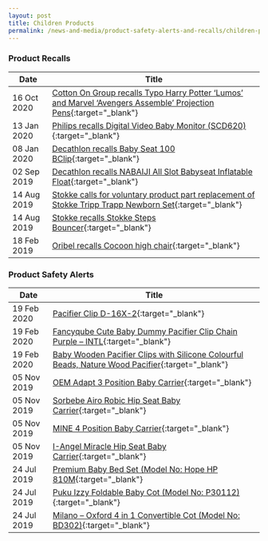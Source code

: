```yaml
---
layout: post
title: Children Products
permalink: /news-and-media/product-safety-alerts-and-recalls/children-products
---
```

### Product Recalls 

|Date|Title|
|---|---|
|16 Oct 2020 &nbsp; &nbsp; |[Cotton On Group recalls Typo Harry Potter ‘Lumos’ and Marvel ‘Avengers Assemble’ Projection Pens](/news-and-media/product-safety-alerts-and-recalls/children-products/children-products-recall-2020-10-16-cotton-on-group-recalls-typo-harry-potter-projection-pens.pdf){:target="_blank"}|
|13 Jan 2020|[Philips recalls Digital Video Baby Monitor (SCD620)](/news-and-media/product-safety-alerts-and-recalls/children-products/children-products-recall-2020-01-13-philips-recalls-digital-video-baby-monitor.pdf){:target="_blank"}|
|08 Jan 2020|[Decathlon recalls Baby Seat 100 BClip](/news-and-media/product-safety-alerts-and-recalls/children-products/children-products-recall-2020-01-08-decathlon-recalls-baby-seat-100-bclip.pdf){:target="_blank"}|
|02 Sep 2019|[Decathlon recalls NABAIJI All Slot Babyseat Inflatable Float](/news-and-media/product-safety-alerts-and-recalls/children-products/children-products-recall-2019-09-02-decathlon-recalls-nabaiji-all-slot-babyseat-inflatable-float.pdf){:target="_blank"}|
|14 Aug 2019|[Stokke calls for voluntary product part replacement of Stokke Tripp Trapp Newborn Set](/news-and-media/product-safety-alerts-and-recalls/children-products/children-products-recall-2019-08-14-stokke-calls-for-voluntary-product-part-replacement-of-stokke-tripp-trapp-newborn-set.pdf){:target="_blank"}|
|14 Aug 2019|[Stokke recalls Stokke Steps Bouncer](/news-and-media/product-safety-alerts-and-recalls/children-products/children-products-recall-2019-08-14-stokke-recalls-stokke-steps-bouncer.pdf){:target="_blank"}|
|18 Feb 2019|[Oribel recalls Cocoon high chair](/news-and-media/product-safety-alerts-and-recalls/children-products/children-products-recall-2019-02-18-oribel-recalls-cocoon-high-chair.pdf){:target="_blank"}|

### Product Safety Alerts

|Date|Title|
|---|---|
|19 Feb 2020|[Pacifier Clip D-16X-2](/news-and-media/product-safety-alerts-and-recalls/children-products/children-products-alert-2020-02-19-pacifier-clip-d-16x-2.pdf){:target="_blank"}|
|19 Feb 2020|[Fancyqube Cute Baby Dummy Pacifier Clip Chain Purple – INTL](/news-and-media/product-safety-alerts-and-recalls/children-products-alert-2020-02-19-fancyqube-cute-baby-dummy-pacifier-clip-chain-purple-intl.pdf){:target="_blank"}|
|19 Feb 2020|[Baby Wooden Pacifier Clips with Silicone Colourful Beads, Nature Wood Pacifier](/news-and-media/product-safety-alerts-and-recalls/children-products-alert-2020-19-02-baby-wooden-pacifier-clips-with-silicone-colourful-beads-nature-wood-pacifier.pdf){:target="_blank"}|
|05 Nov 2019|[OEM Adapt 3 Position Baby Carrier](/news-and-media/product-safety-alerts-and-recalls/children-products-alert-2019-11-05-oem-adapt-3-position-baby-carrier.pdf){:target="_blank"}|
|05 Nov 2019|[Sorbebe Airo Robic Hip Seat Baby Carrier](/news-and-media/product-safety-alerts-and-recalls/children-products-alert-2019-11-05-sorbebe-airo-robic-hip-seat-baby-carrier.pdf){:target="_blank"}|
|05 Nov 2019|[MINE 4 Position Baby Carrier](/news-and-media/product-safety-alerts-and-recalls/children-products/children-products-alert-2019-11-05-mine-4-position-baby-carrier.pdf){:target="_blank"}|
|05 Nov 2019|[I-Angel Miracle Hip Seat Baby Carrier](/news-and-media/product-safety-alerts-and-recalls/children-products-alert-2019-11-05-i-angel-miracle-hip-seat-baby-carrier.pdf){:target="_blank"}|
|24 Jul 2019|[Premium Baby Bed Set (Model No: Hope HP 810M](/news-and-media/product-safety-alerts-and-recalls/children-products-alert-2019-07-24-premium-baby-bed-set-model-no-hope-hp-810m.pdf){:target="_blank"}|
|24 Jul 2019|[Puku Izzy Foldable Baby Cot (Model No: P30112)](/news-and-media/product-safety-alerts-and-recalls/children-products-alert-2019-07-24-puku-izzy-foldable-baby-cot-model-no-p30112.pdf){:target="_blank"}|
|24 Jul 2019|[Milano – Oxford 4 in 1 Convertible Cot (Model No: BD302)](/news-and-media/product-safety-alerts-and-recalls/children-products-alert-2019-07-24-milano-oxford-4-in-1-convertible-cot-model-no-bd302.pdf){:target="_blank"}|














